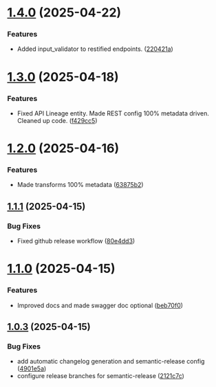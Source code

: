 # [1.4.0](https://github.com/hasura/route-forge/compare/v1.3.0...v1.4.0) (2025-04-22)


### Features

* Added input_validator to restified endpoints. ([220421a](https://github.com/hasura/route-forge/commit/220421a69a04cd8a9ab33a12f75429b22f5d6041))

# [1.3.0](https://github.com/hasura/route-forge/compare/v1.2.0...v1.3.0) (2025-04-18)


### Features

* Fixed API Lineage entity. Made REST config 100% metadata driven. Cleaned up code. ([f429cc5](https://github.com/hasura/route-forge/commit/f429cc55a37c4f270dccb9e9d239562e6d26bd76))

# [1.2.0](https://github.com/hasura/route-forge/compare/v1.1.1...v1.2.0) (2025-04-16)


### Features

* Made transforms 100% metadata ([63875b2](https://github.com/hasura/route-forge/commit/63875b286dfe7ad8bc1147fa51d87a848aca3044))

## [1.1.1](https://github.com/hasura/route-forge/compare/v1.1.0...v1.1.1) (2025-04-15)


### Bug Fixes

* Fixed github release workflow ([80e4dd3](https://github.com/hasura/route-forge/commit/80e4dd37c76aa8f161582f76b7eb2d2268f5b17f))

# [1.1.0](https://github.com/hasura/route-forge/compare/v1.0.3...v1.1.0) (2025-04-15)

### Features

* Improved docs and made swagger doc
  optional ([beb70f0](https://github.com/hasura/route-forge/commit/beb70f066d65e4b3de6ea91daf59ee881660e80a))

## [1.0.3](https://github.com/hasura/route-forge/compare/v1.0.2...v1.0.3) (2025-04-15)

### Bug Fixes

* add automatic changelog generation and semantic-release
  config ([4901e5a](https://github.com/hasura/route-forge/commit/4901e5abfbe444f073f6f9e16743e3db9aad6372))
* configure release branches for
  semantic-release ([2121c7c](https://github.com/hasura/route-forge/commit/2121c7c9bb60977eaf5907175d67ddf2ccd3fff1))
